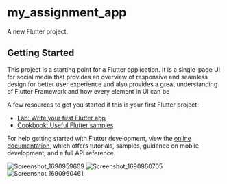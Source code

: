 # my_assignment_app

A new Flutter project.

## Getting Started

This project is a starting point for a Flutter application. It is a single-page UI for social media that provides an overview of responsive and seamless design for better user experience and also provides a great understanding of Flutter Framework and how every element in UI can be 

A few resources to get you started if this is your first Flutter project:

- [Lab: Write your first Flutter app](https://docs.flutter.dev/get-started/codelab)
- [Cookbook: Useful Flutter samples](https://docs.flutter.dev/cookbook)

For help getting started with Flutter development, view the
[online documentation](https://docs.flutter.dev/), which offers tutorials,
samples, guidance on mobile development, and a full API reference.

![Screenshot_1690959609](https://github.com/ShabbirHusain5253/social_media_app/assets/76205850/3a9dbbd0-7b36-4b00-8e4f-2e48f2188556)
![Screenshot_1690960705](https://github.com/ShabbirHusain5253/social_media_app/assets/76205850/8dd5c425-4cc2-41fb-a76c-be3f341e3644)
![Screenshot_1690960461](https://github.com/ShabbirHusain5253/social_media_app/assets/76205850/340d1c56-34b3-42bf-9609-16aca8d4dc0d)

